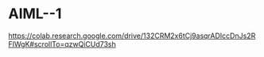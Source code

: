 # AIML--1
https://colab.research.google.com/drive/132CRM2x6tCj9asqrADIccDnJs2RFIWgK#scrollTo=qzwQiCUd73sh
